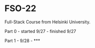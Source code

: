 # FSO-22

Full-Stack Course from Helsinki University.

Part 0 - started 9/27 - finished 9/27

Part 1 - 9/28 - ***